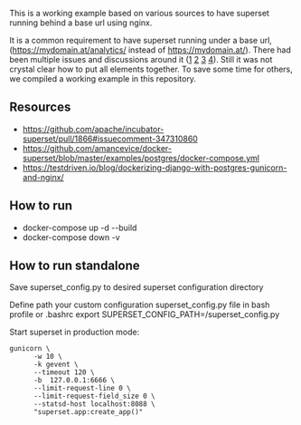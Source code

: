This is a working example based on various sources to have superset running behind a base url using nginx.

It is a common requirement to have superset running under a base url, (https://mydomain.at/analytics/ instead of https://mydomain.at/).
There had been multiple issues and discussions around it ([1](https://github.com/apache/incubator-superset/issues/3690) [2](https://stackoverflow.com/questions/50880431/how-to-get-apache-superset-to-run-on-a-specified-path) [3](https://github.com/apache/incubator-superset/issues/985) [4](https://github.com/apache/incubator-superset/pull/1866)).
Still it was not crystal clear how to put all elements together. To save some time for others, we compiled a working example in this repository. 

## Resources
  * https://github.com/apache/incubator-superset/pull/1866#issuecomment-347310860
  * https://github.com/amancevice/docker-superset/blob/master/examples/postgres/docker-compose.yml
  * https://testdriven.io/blog/dockerizing-django-with-postgres-gunicorn-and-nginx/
  
## How to run

 * docker-compose up -d --build
 * docker-compose down -v


## How to run standalone
Save superset_config.py to desired superset configuration directory

Define path your custom configuration superset_config.py file in bash profile or .bashrc
export SUPERSET_CONFIG_PATH=<desired superset configuration directory>/superset_config.py
 
Start superset in production mode:

```console
gunicorn \
      -w 10 \
      -k gevent \
      --timeout 120 \
      -b  127.0.0.1:6666 \
      --limit-request-line 0 \
      --limit-request-field_size 0 \
      --statsd-host localhost:8088 \
      "superset.app:create_app()"
```
